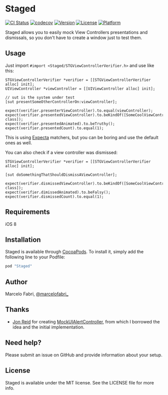 # Staged

[![CI Status](http://img.shields.io/travis/marcelofabri/Staged.svg?style=flat)](https://travis-ci.org/marcelofabri/Staged)
[![codecov](https://codecov.io/gh/marcelofabri/Staged/branch/master/graph/badge.svg)](https://codecov.io/gh/marcelofabri/Staged)
[![Version](https://img.shields.io/cocoapods/v/Staged.svg?style=flat)](http://cocoapods.org/pods/Staged)
[![License](https://img.shields.io/cocoapods/l/Staged.svg?style=flat)](http://cocoapods.org/pods/Staged)
[![Platform](https://img.shields.io/cocoapods/p/Staged.svg?style=flat)](http://cocoapods.org/pods/Staged)

Staged allows you to easily mock View Controllers presentations and dismissals, so you don't have to create a window just to test them.

## Usage

Just import `#import <Staged/STGViewControllerVerifier.h>` and use like this:

```objc
STGViewControllerVerifier *verifier = [[STGViewControllerVerifier alloc] init];
UIViewController *viewController = [[UIViewController alloc] init];

// sut is the system under test
[sut presentSomeOtherControllerOn:viewController];

expect(verifier.presenterViewController).to.equal(viewController);
expect(verifier.presentedViewController).to.beKindOf([SomeCoolViewController class]);
expect(verifier.presentedAnimated).to.beTruthy();
expect(verifier.presentedCount).to.equal(1);
```

This is using [Expecta](https://github.com/specta/expecta) matchers, but you can be boring and use the default ones as well.

You can also check if a view controller was dismissed: 

```objc
STGViewControllerVerifier *verifier = [[STGViewControllerVerifier alloc] init];

[sut doSomethingThatShouldDismissAViewController];

expect(verifier.dismissedViewController).to.beKindOf([SomeCoolViewController class]);
expect(verifier.dimissedAnimated).to.beFalsy();
expect(verifier.dismissedCount).to.equal(1);
```

## Requirements

iOS 8

## Installation

Staged is available through [CocoaPods](http://cocoapods.org). To install
it, simply add the following line to your Podfile:

```ruby
pod "Staged"
```

## Author

Marcelo Fabri, [@marcelofabri_](https://twitter.com/marcelofabri_)

## Thanks

- [Jon Reid](https://twitter.com/qcoding) for creating [MockUIAlertController](https://github.com/jonreid/MockUIAlertController), from which I borrowed the idea and the initial implementation.

## Need help?

Please submit an issue on GitHub and provide information about your setup.

## License

Staged is available under the MIT license. See the LICENSE file for more info.
